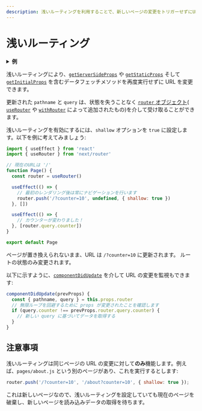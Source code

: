 ```yaml
---
description: 浅いルーティングを利用することで、新しいページの変更をトリガーせずにURLを変更できます。このページで学びましょう。
---
```


# 浅いルーティング

<details>
  <summary><b>例</b></summary>
  <ul>
    <li><a href="https://github.com/vercel/next.js/tree/canary/examples/with-shallow-routing">浅いルーティング</a></li>
  </ul>
</details>

浅いルーティングにより、[`getServerSideProps`](/docs/basic-features/data-fetching/get-server-side-props.md) や [`getStaticProps`](/docs/basic-features/data-fetching/get-static-props.md) そして [`getInitialProps`](/docs/api-reference/data-fetching/get-initial-props.md) を含むデータフェッチメソッドを再度実行せずに URL を変更できます。

更新された `pathname` と `query` は、状態を失うことなく [`router` オブジェクト](/docs/api-reference/next/router.md#router-object)( [`useRouter`](/docs/api-reference/next/router.md#useRouter) や [`withRouter`](/docs/api-reference/next/router.md#withRouter) によって追加されたもの)を介して受け取ることができます。

浅いルーティングを有効にするには、`shallow` オプションを `true` に設定します。以下を例に考えてみましょう:

```jsx
import { useEffect } from 'react'
import { useRouter } from 'next/router'

// 現在のURLは '/'
function Page() {
  const router = useRouter()

  useEffect(() => {
    // 最初のレンダリング後は常にナビゲーションを行います
    router.push('/?counter=10', undefined, { shallow: true })
  }, [])

  useEffect(() => {
    // カウンターが変わりました！
  }, [router.query.counter])
}

export default Page
```

ページが置き換えられないまま、URL は `/?counter=10` に更新されます。 ルートの状態のみ変更されます。

以下に示すように、[`componentDidUpdate`](https://reactjs.org/docs/react-component.html#componentdidupdate) を介して URL の変更を監視もできます:

```jsx
componentDidUpdate(prevProps) {
  const { pathname, query } = this.props.router
  // 無限ループを回避するために props が変更されたことを確認します
  if (query.counter !== prevProps.router.query.counter) {
    // 新しい query に基づいてデータを取得する
  }
}
```

## 注意事項

浅いルーティングは同じページの URL の変更に対して**のみ**機能します。例えば、`pages/about.js` という別のページがあり、これを実行するとします:

```jsx
router.push('/?counter=10', '/about?counter=10', { shallow: true });
```

これは新しいページなので、浅いルーティングを設定していても現在のページを破棄し、新しいページを読み込みデータの取得を待ちます。
